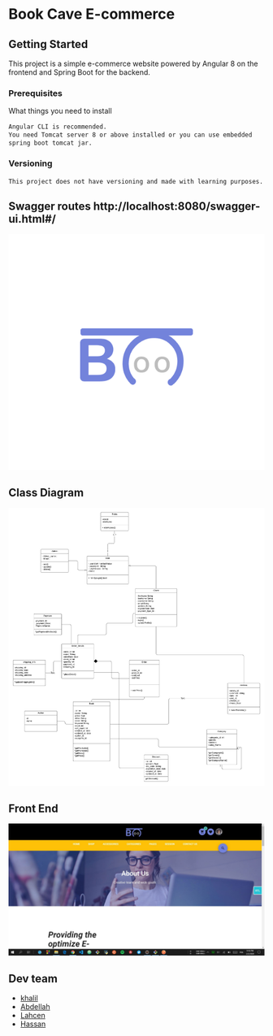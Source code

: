 # Book Cave E-commerce

## Getting Started

This project is a simple e-commerce website powered by Angular 8 on the frontend and Spring Boot for the backend.

### Prerequisites

What things you need to install
```
Angular CLI is recommended.
You need Tomcat server 8 or above installed or you can use embedded spring boot tomcat jar.
```

### Versioning
```
This project does not have versioning and made with learning purposes.
```

## Swagger routes http://localhost:8080/swagger-ui.html#/

![alt text](https://github.com/KhalilKes/book_cave/blob/master/brand_folder/logo.png)

## Class Diagram
![alt text](https://github.com/KhalilKes/book_cave/blob/master/rand_folder/class-diagram.png)

## Front End
![alt text](https://github.com/KhalilKes/book_cave/blob/master/rand_folder/ecomm1.jpg)



## Dev team

* [khalil](https://github.com/KhalilKes)
* [Abdellah](https://github.com/x7ard)
* [Lahcen](https://github.com/lahcenaboulala)
* [Hassan](https://github.com/hassankrid)
